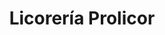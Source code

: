 ---
title: "Licorería Prolicor"
url: /caracas/licoreria-prolicor-4a-av-de-los-palos-grandes/
shop: alcohol
---